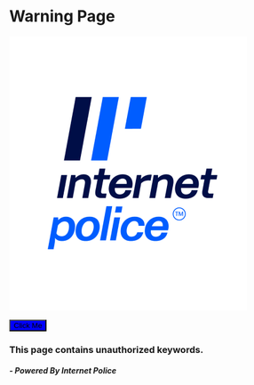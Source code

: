 # Warning Page

![alt text](https://github.com/MizanurRemon/warningpage/blob/main/ic_logo_vertical.png?raw=true)


<button type="button" style="background-color: blue">Click Me</button>

### This page contains unauthorized keywords.
##### - Powered By Internet Police
